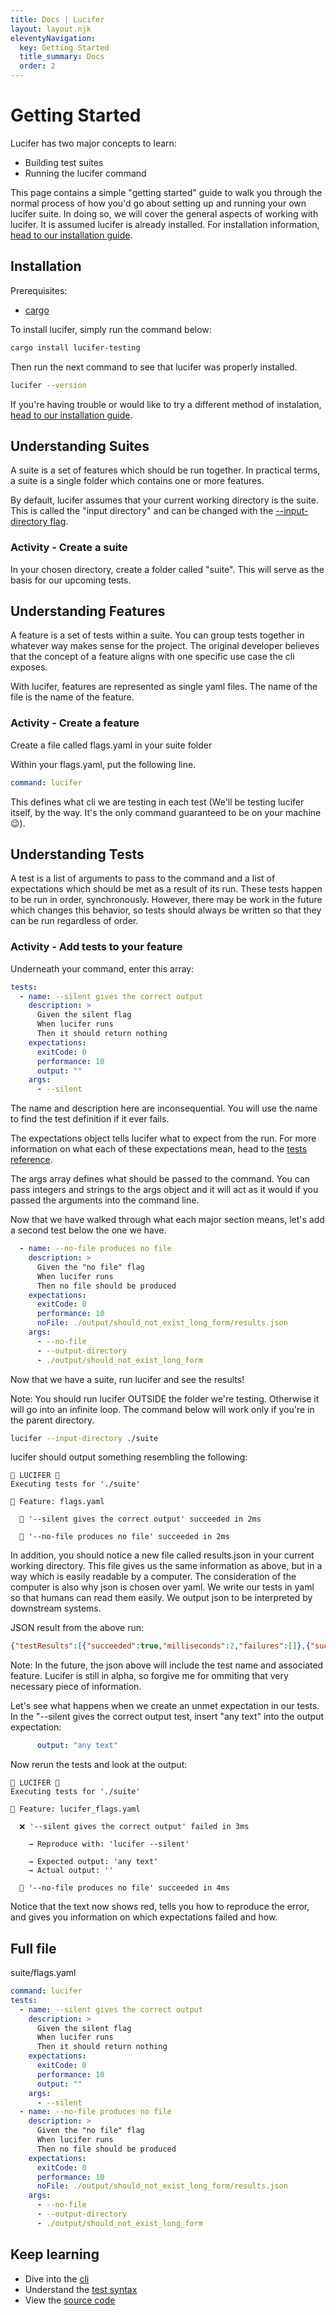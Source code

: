 ```yaml
---
title: Docs | Lucifer
layout: layout.njk
eleventyNavigation:
  key: Getting Started
  title_summary: Docs
  order: 2
---
```


# Getting Started

Lucifer has two major concepts to learn:
- Building test suites
- Running the lucifer command

This page contains a simple "getting started" guide to walk you through the normal process of how you'd go about setting up and running your own lucifer suite. In doing so, we will cover the general aspects of working with lucifer. It is assumed lucifer is already installed. For installation information, [head to our installation guide](/docs/installation).

## Installation

Prerequisites:
- [cargo](https://doc.rust-lang.org/cargo/getting-started/installation.html)

To install lucifer, simply run the command below:
```bash
cargo install lucifer-testing
```

Then run the next command to see that lucifer was properly installed.

```bash
lucifer --version
```

If you're having trouble or would like to try a different method of instalation, [head to our installation guide](/docs/installation).

## Understanding Suites

A suite is a set of features which should be run together. In practical terms, a suite is a single folder which contains one or more features.

By default, lucifer assumes that your current working directory is the suite. This is called the "input directory" and can be changed with the [--input-directory flag](/docs/cli).

### Activity - Create a suite

In your chosen directory, create a folder called "suite". This will serve as the basis for our upcoming tests.

## Understanding Features

A feature is a set of tests within a suite. You can group tests together in whatever way makes sense for the project. The original developer believes that the concept of a feature aligns with one specific use case the cli exposes.

With lucifer, features are represented as single yaml files. The name of the file is the name of the feature.

### Activity - Create a feature

Create a file called flags.yaml in your suite folder

Within your flags.yaml, put the following line.

```yaml
command: lucifer
```

This defines what cli we are testing in each test (We'll be testing lucifer itself, by the way. It's the only command guaranteed to be on your machine 😉).

## Understanding Tests

A test is a list of arguments to pass to the command and a list of expectations which should be met as a result of its run. These tests happen to be run in order, synchronously. However, there may be work in the future which changes this behavior, so tests should always be written so that they can be run regardless of order.

### Activity - Add tests to your feature

Underneath your command, enter this array:

```yaml
tests:
  - name: --silent gives the correct output
    description: >
      Given the silent flag
      When lucifer runs
      Then it should return nothing
    expectations:
      exitCode: 0
      performance: 10
      output: ""
    args:
      - --silent
```

The name and description here are inconsequential. You will use the name to find the test definition if it ever fails. 

The expectations object tells lucifer what to expect from the run. For more information on what each of these expectations mean, head to the [tests reference](/docs/tests).

The args array defines what should be passed to the command. You can pass integers and strings to the args object and it will act as it would if you passed the arguments into the command line.

Now that we have walked through what each major section means, let's add a second test below the one we have.

```yaml
  - name: --no-file produces no file
    description: >
      Given the "no file" flag
      When lucifer runs
      Then no file should be produced
    expectations:
      exitCode: 0
      performance: 10
      noFile: ./output/should_not_exist_long_form/results.json
    args:
      - --no-file
      - --output-directory
      - ./output/should_not_exist_long_form
```

Now that we have a suite, run lucifer and see the results!

Note: You should run lucifer OUTSIDE the folder we're testing. Otherwise it will go into an infinite loop. The command below will work only if you're in the parent directory.

```bash
lucifer --input-directory ./suite
```

lucifer should output something resembling the following:

```text
🐉 LUCIFER 🐉
Executing tests for './suite'

🐲 Feature: flags.yaml

  🎉 '--silent gives the correct output' succeeded in 2ms

  🎉 '--no-file produces no file' succeeded in 2ms
```

In addition, you should notice a new file called results.json in your current working directory. This file gives us the same information as above, but in a way which is easily readable by a computer. The consideration of the computer is also why json is chosen over yaml. We write our tests in yaml so that humans can read them easily. We output json to be interpreted by downstream systems.

JSON result from the above run:

```json
{"testResults":[{"succeeded":true,"milliseconds":2,"failures":[]},{"succeeded":true,"milliseconds":2,"failures":[]}]}
```

Note: In the future, the json above will include the test name and associated feature. Lucifer is still in alpha, so forgive me for ommiting that very necessary piece of information.

Let's see what happens when we create an unmet expectation in our tests. In the "--silent gives the correct output test, insert "any text" into the output expectation:

```yaml
      output: "any text"
```

Now rerun the tests and look at the output:

```text
🐉 LUCIFER 🐉
Executing tests for './suite'

🐲 Feature: lucifer_flags.yaml

  ❌ '--silent gives the correct output' failed in 3ms

    → Reproduce with: 'lucifer --silent'

    → Expected output: 'any text'
    → Actual output: ''

  🎉 '--no-file produces no file' succeeded in 4ms
```

Notice that the text now shows red, tells you how to reproduce the error, and gives you information on which expectations failed and how.

## Full file

suite/flags.yaml
```yaml
command: lucifer
tests:
  - name: --silent gives the correct output
    description: >
      Given the silent flag
      When lucifer runs
      Then it should return nothing
    expectations:
      exitCode: 0
      performance: 10
      output: ""
    args:
      - --silent
  - name: --no-file produces no file
    description: >
      Given the "no file" flag
      When lucifer runs
      Then no file should be produced
    expectations:
      exitCode: 0
      performance: 10
      noFile: ./output/should_not_exist_long_form/results.json
    args:
      - --no-file
      - --output-directory
      - ./output/should_not_exist_long_form
```

## Keep learning

- Dive into the [cli](/docs/cli)
- Understand the [test syntax](/docs/tests)
- View the [source code](https://github.com/winstonpuckett/lucifer)